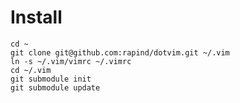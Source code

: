 # Install

    cd ~
    git clone git@github.com:rapind/dotvim.git ~/.vim
    ln -s ~/.vim/vimrc ~/.vimrc
    cd ~/.vim
    git submodule init
    git submodule update